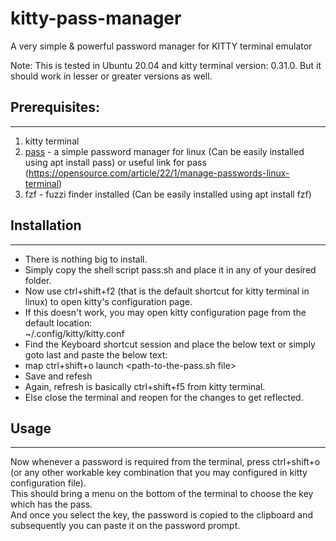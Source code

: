 # kitty-pass-manager
A very simple &amp; powerful password manager for KITTY terminal emulator

Note: This is tested in Ubuntu 20.04 and kitty terminal version: 0.31.0. But it should work in lesser or greater versions as well. 

## Prerequisites:
   --------------
1. kitty terminal
2. [pass](https://www.passwordstore.org/) - a simple password manager for linux (Can be easily installed using apt install pass) or useful link for pass (https://opensource.com/article/22/1/manage-passwords-linux-terminal)
3. fzf - fuzzi finder installed (Can be easily installed using apt install fzf)

## Installation
   ------------
* There is nothing big to install. <br>
* Simply copy the shell script pass.sh and place it in any of your desired folder. <br>
* Now use ctrl+shift+f2 (that is the default shortcut for kitty terminal in linux) to open kitty's configuration page.<br>
* If this doesn't work, you may open kitty configuration page from the default location:<br>
~/.config/kitty/kitty.conf <br>
* Find the Keyboard shortcut session and place the below text or simply goto last and paste the below text:<br>
* map ctrl+shift+o launch <path-to-the-pass.sh file> <br>
* Save and refesh <br>
* Again, refresh is basically ctrl+shift+f5 from kitty terminal. <br> 
* Else close the terminal and reopen for the changes to get reflected. <br>

## Usage
   ------
Now whenever a password is required from the terminal, press ctrl+shift+o (or any other workable key combination that you may configured in kitty configuration file). <br> 
This should bring a menu on the bottom of the terminal to choose the key which has the pass. <br> 
And once you select the key, the password is copied to the clipboard and subsequently you can paste it on the password prompt.
